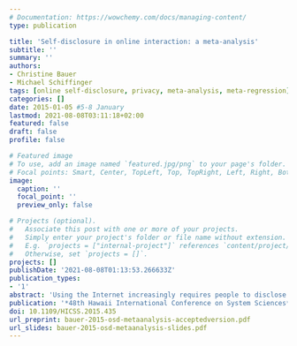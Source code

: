```yaml
---
# Documentation: https://wowchemy.com/docs/managing-content/
type: publication

title: 'Self-disclosure in online interaction: a meta-analysis'
subtitle: ''
summary: ''
authors:
- Christine Bauer
- Michael Schiffinger
tags: [online self-disclosure, privacy, meta-analysis, meta-regression]
categories: []
date: 2015-01-05 #5-8 January
lastmod: 2021-08-08T03:11:18+02:00
featured: false
draft: false
profile: false

# Featured image
# To use, add an image named `featured.jpg/png` to your page's folder.
# Focal points: Smart, Center, TopLeft, Top, TopRight, Left, Right, BottomLeft, Bottom, BottomRight.
image:
  caption: ''
  focal_point: ''
  preview_only: false

# Projects (optional).
#   Associate this post with one or more of your projects.
#   Simply enter your project's folder or file name without extension.
#   E.g. `projects = ["internal-project"]` references `content/project/deep-learning/index.md`.
#   Otherwise, set `projects = []`.
projects: []
publishDate: '2021-08-08T01:13:53.266633Z'
publication_types:
- '1'
abstract: 'Using the Internet increasingly requires people to disclose personal information for various reasons such as establishing legitimacy, authentication, or providing personalized services. An enormous amount of literature analyzed various influencing variables that shape self-disclosure in online interaction. However, the range of studies considers very specific variables and therefore provides merely puzzle pieces of the field. This paper puts the pieces together by combining extant evidence into a meta-study. Results suggest that, while the overall effects of demographic, environmental, person- and system-based predictors are rather weak, self-disclosure can to some extent be influenced by system design.'
publication: '*48th Hawaii International Conference on System Sciences*'
doi: 10.1109/HICSS.2015.435
url_preprint: bauer-2015-osd-metaanalysis-acceptedversion.pdf
url_slides: bauer-2015-osd-metaanalysis-slides.pdf
---
```

